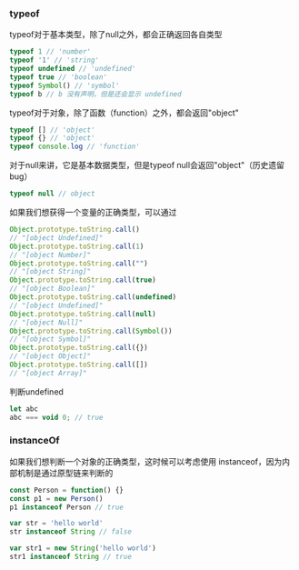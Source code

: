 <!--
 * @Descripttion: 
 * @version: 1.0.0
 * @Author: jimmiezhou
 * @Date: 2019-11-21 14:54:05
 * @LastEditors: jimmiezhou
 * @LastEditTime: 2019-11-21 15:25:35
 -->
 ### typeof
typeof对于基本类型，除了null之外，都会正确返回各自类型
```javascript
typeof 1 // 'number'
typeof '1' // 'string'
typeof undefined // 'undefined'
typeof true // 'boolean'
typeof Symbol() // 'symbol'
typeof b // b 没有声明，但是还会显示 undefined
```
typeof对于对象，除了函数（function）之外，都会返回"object"
```javascript
typeof [] // 'object'
typeof {} // 'object'
typeof console.log // 'function'
```
对于null来讲，它是基本数据类型，但是typeof null会返回"object"（历史遗留bug）
```javascript
typeof null // object
```
如果我们想获得一个变量的正确类型，可以通过
```javascript
Object.prototype.toString.call()
// "[object Undefined]"
Object.prototype.toString.call(1)
// "[object Number]"
Object.prototype.toString.call("")
// "[object String]"
Object.prototype.toString.call(true)
// "[object Boolean]"
Object.prototype.toString.call(undefined)
// "[object Undefined]"
Object.prototype.toString.call(null)
// "[object Null]"
Object.prototype.toString.call(Symbol())
// "[object Symbol]"
Object.prototype.toString.call({})
// "[object Object]"
Object.prototype.toString.call([])
// "[object Array]"
```
判断undefined
```javascript
let abc
abc === void 0; // true
```
### instanceOf
如果我们想判断一个对象的正确类型，这时候可以考虑使用 instanceof，因为内部机制是通过原型链来判断的
```javascript
const Person = function() {}
const p1 = new Person()
p1 instanceof Person // true

var str = 'hello world'
str instanceof String // false

var str1 = new String('hello world')
str1 instanceof String // true
```
